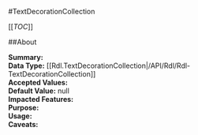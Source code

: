 #TextDecorationCollection

[[_TOC_]]

##About

**Summary:**   
**Data Type:** [[Rdl.TextDecorationCollection|/API/Rdl/Rdl-TextDecorationCollection]]  
**Accepted Values:**   
**Default Value:** null  
**Impacted Features:**   
**Purpose:**   
**Usage:**   
**Caveats:**   

